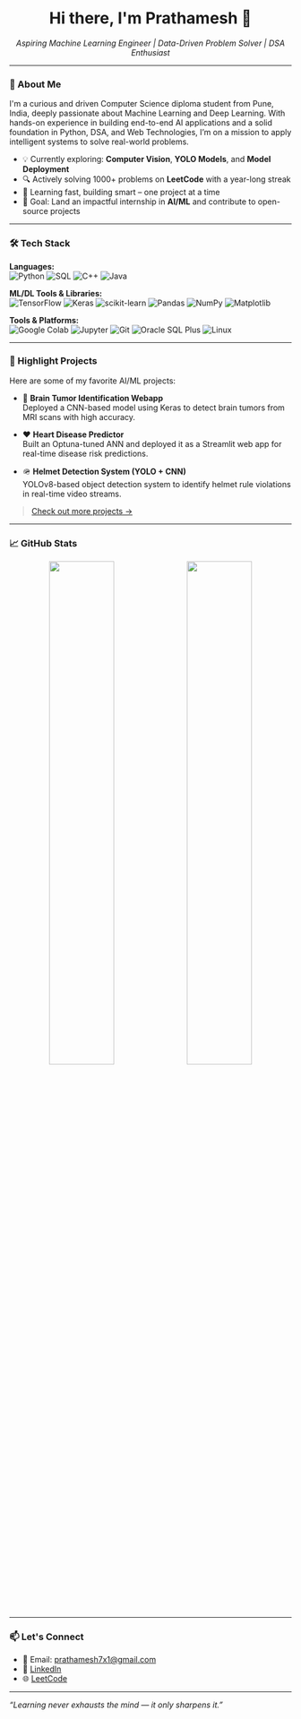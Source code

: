<h1 align="center">Hi there, I'm Prathamesh 👋</h1>

<p align="center">
  <i>Aspiring Machine Learning Engineer | Data-Driven Problem Solver | DSA Enthusiast</i>
</p>

---

### 🚀 About Me

I'm a curious and driven Computer Science diploma student from Pune, India, deeply passionate about Machine Learning and Deep Learning. With hands-on experience in building end-to-end AI applications and a solid foundation in Python, DSA, and Web Technologies, I’m on a mission to apply intelligent systems to solve real-world problems.

- 💡 Currently exploring: **Computer Vision**, **YOLO Models**, and **Model Deployment**
- 🔍 Actively solving 1000+ problems on **LeetCode** with a year-long streak
- 🧠 Learning fast, building smart – one project at a time
- 🎯 Goal: Land an impactful internship in **AI/ML** and contribute to open-source projects

---

### 🛠️ Tech Stack

**Languages:**  
![Python](https://img.shields.io/badge/-Python-333?style=flat&logo=python) ![SQL](https://img.shields.io/badge/-SQL-333?style=flat&logo=mysql) ![C++](https://img.shields.io/badge/-C++-333?style=flat&logo=c%2B%2B) ![Java](https://img.shields.io/badge/-Java-333?style=flat&logo=java)

**ML/DL Tools & Libraries:**  
![TensorFlow](https://img.shields.io/badge/-TensorFlow-333?style=flat&logo=tensorflow) ![Keras](https://img.shields.io/badge/-Keras-333?style=flat&logo=keras) ![scikit-learn](https://img.shields.io/badge/-Scikit--Learn-333?style=flat&logo=scikit-learn) ![Pandas](https://img.shields.io/badge/-Pandas-333?style=flat&logo=pandas) ![NumPy](https://img.shields.io/badge/-NumPy-333?style=flat&logo=numpy) ![Matplotlib](https://img.shields.io/badge/-Matplotlib-333?style=flat)

**Tools & Platforms:**  
![Google Colab](https://img.shields.io/badge/-Colab-333?style=flat&logo=googlecolab) ![Jupyter](https://img.shields.io/badge/-Jupyter-333?style=flat&logo=jupyter) ![Git](https://img.shields.io/badge/-Git-333?style=flat&logo=git) ![Oracle SQL Plus](https://img.shields.io/badge/-SQLPlus-333?style=flat) ![Linux](https://img.shields.io/badge/-Linux-333?style=flat&logo=linux)

---

### 📌 Highlight Projects

Here are some of my favorite AI/ML projects:

- 🧠 **Brain Tumor Identification Webapp**  
  Deployed a CNN-based model using Keras to detect brain tumors from MRI scans with high accuracy.

- ❤️ **Heart Disease Predictor**  
  Built an Optuna-tuned ANN and deployed it as a Streamlit web app for real-time disease risk predictions.

- 🪖 **Helmet Detection System (YOLO + CNN)**  
  YOLOv8-based object detection system to identify helmet rule violations in real-time video streams.

> [Check out more projects →](https://github.com/prathamesh7x1?tab=repositories)

---

### 📈 GitHub Stats

<p align="center">
  <img src="https://github-readme-stats.vercel.app/api?username=prathamesh7x1&show_icons=true&theme=github_dark" width="48%" />
  <img src="https://github-readme-streak-stats.herokuapp.com/?user=prathamesh7x1&theme=github-dark" width="48%" />
</p>

---

### 📫 Let's Connect

- 📧 Email: prathamesh7x1@gmail.com  
- 💼 [LinkedIn](https://www.linkedin.com/in/prathamesh-bhamare-7480b52b2/)  
- 🌐 [LeetCode](https://leetcode.com/prathamesh7x1/)  

---

_“Learning never exhausts the mind — it only sharpens it.”_

